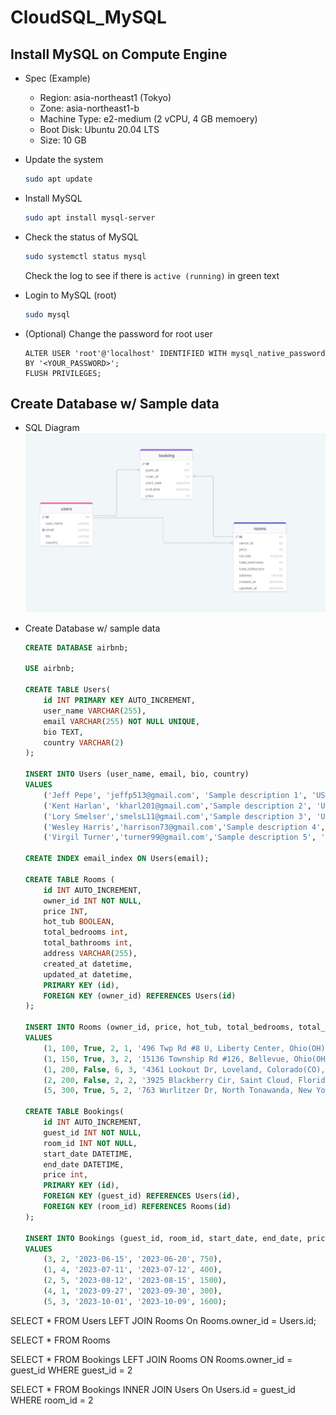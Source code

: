 # CloudSQL_MySQL

## Install MySQL on Compute Engine
- Spec (Example)
    - Region: asia-northeast1 (Tokyo)
    - Zone: asia-northeast1-b
    - Machine Type: e2-medium (2 vCPU, 4 GB memoery)
    - Boot Disk: Ubuntu 20.04 LTS
    - Size: 10 GB

- Update the system
    ```bash
    sudo apt update
    ```

- Install MySQL
    ```bash
    sudo apt install mysql-server
    ```

- Check the status of MySQL
    ```bash
    sudo systemctl status mysql
    ```
    Check the log to see if there is `active (running)` in green text

- Login to MySQL (root)
    ```bash
    sudo mysql
    ```

- (Optional) Change the password for root user
    ```
    ALTER USER 'root'@'localhost' IDENTIFIED WITH mysql_native_password BY '<YOUR_PASSWORD>';
    FLUSH PRIVILEGES;
    ```

## Create Database w/ Sample data
- SQL Diagram
![AIRBNB_DIAGRAM](./images/sql_diagram.jpg)

- Create Database w/ sample data 
    ```SQL
    CREATE DATABASE airbnb;

    USE airbnb;

    CREATE TABLE Users(
        id INT PRIMARY KEY AUTO_INCREMENT,
        user_name VARCHAR(255),
        email VARCHAR(255) NOT NULL UNIQUE,
        bio TEXT,
        country VARCHAR(2)
    );

    INSERT INTO Users (user_name, email, bio, country)
    VALUES 
        ('Jeff Pepe', 'jeffp513@gmail.com', 'Sample description 1', 'US'),
        ('Kent Harlan', 'kharl201@gmail.com','Sample description 2', 'US'),
        ('Lory Smelser','smelsL11@gmail.com','Sample description 3', 'US'),
        ('Wesley Harris','harrison73@gmail.com','Sample description 4', 'US'),
        ('Virgil Turner','turner99@gmail.com','Sample description 5', 'US');

    CREATE INDEX email_index ON Users(email);

    CREATE TABLE Rooms (
        id INT AUTO_INCREMENT,
        owner_id INT NOT NULL,
        price INT,
        hot_tub BOOLEAN,
        total_bedrooms int,
        total_bathrooms int,
        address VARCHAR(255),
        created_at datetime,
        updated_at datetime,
        PRIMARY KEY (id),
        FOREIGN KEY (owner_id) REFERENCES Users(id)
    );

    INSERT INTO Rooms (owner_id, price, hot_tub, total_bedrooms, total_bathrooms, address, created_at, updated_at)
    VALUES 
        (1, 100, True, 2, 1, '496 Twp Rd #8 U, Liberty Center, Ohio(OH), 43532', '2021-06-19', '2023-01-23'),
        (1, 150, True, 3, 2, '15136 Township Rd #126, Bellevue, Ohio(OH), 44811', '2015-08-19', '2023-05-15' ),
        (1, 200, False, 6, 3, '4361 Lookout Dr, Loveland, Colorado(CO), 80537', '2019-09-18', '2021-06-11'),
        (2, 200, False, 2, 2, '3925 Blackberry Cir, Saint Cloud, Florida(FL), 34769', '2018-02-28', '2022-08-10'),
        (5, 300, True, 5, 2, '763 Wurlitzer Dr, North Tonawanda, New York(NY), 14120', '2020-03-15', '2023-12-25' );

    CREATE TABLE Bookings(
        id INT AUTO_INCREMENT,
        guest_id INT NOT NULL,
        room_id INT NOT NULL,
        start_date DATETIME,
        end_date DATETIME,
        price int,
        PRIMARY KEY (id),
        FOREIGN KEY (guest_id) REFERENCES Users(id),
        FOREIGN KEY (room_id) REFERENCES Rooms(id)
    );

    INSERT INTO Bookings (guest_id, room_id, start_date, end_date, price)
    VALUES 
        (3, 2, '2023-06-15', '2023-06-20', 750),
        (1, 4, '2023-07-11', '2023-07-12', 400),
        (2, 5, '2023-08-12', '2023-08-15', 1500),
        (4, 1, '2023-09-27', '2023-09-30', 300),
        (5, 3, '2023-10-01', '2023-10-09', 1600);
    ```
    
SELECT * FROM Users
LEFT JOIN Rooms
On Rooms.owner_id = Users.id;

SELECT * FROM Rooms

SELECT *
FROM Bookings
LEFT JOIN Rooms ON Rooms.owner_id = guest_id
WHERE guest_id = 2


SELECT *
FROM Bookings
INNER JOIN Users On Users.id = guest_id
WHERE room_id = 2